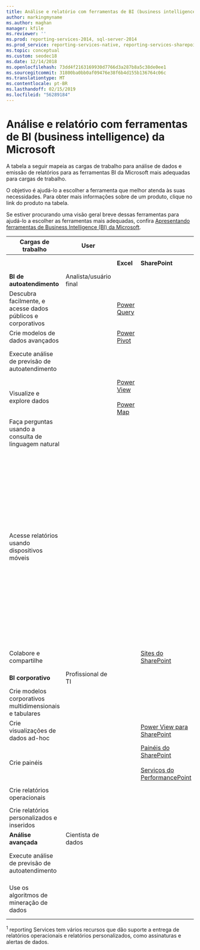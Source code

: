 ```yaml
---
title: Análise e relatório com ferramentas de BI (business intelligence) da Microsoft
author: markingmyname
ms.author: maghan
manager: kfile
ms.reviewer: ''
ms.prod: reporting-services-2014, sql-server-2014
ms.prod_service: reporting-services-native, reporting-services-sharepoint
ms.topic: conceptual
ms.custom: seodec18
ms.date: 12/14/2018
ms.openlocfilehash: 73dd4f2163169930d7766d3a287b8a5c38de0ee1
ms.sourcegitcommit: 31800ba0bb0af09476e38f6b4d155b136764c06c
ms.translationtype: MT
ms.contentlocale: pt-BR
ms.lasthandoff: 02/15/2019
ms.locfileid: "56289184"
---
```

# <a name="analysis-and-reporting-with-microsoft-business-intelligence-bi-tools"></a>Análise e relatório com ferramentas de BI (business intelligence) da Microsoft

  A tabela a seguir mapeia as cargas de trabalho para análise de dados e emissão de relatórios para as ferramentas BI da Microsoft mais adequadas para cargas de trabalho.  
  
 O objetivo é ajudá-lo a escolher a ferramenta que melhor atenda às suas necessidades. Para obter mais informações sobre de um produto, clique no link do produto na tabela.  
  
 Se estiver procurando uma visão geral breve dessas ferramentas para ajudá-lo a escolher as ferramentas mais adequadas, confira [Apresentando ferramentas de Business Intelligence (BI) da Microsoft](https://msdn.microsoft.com/library/dn655131.aspx).  
  
|Cargas de trabalho|User|||Ferramentas de BI|||  
|---------------|----------|-|-|--------------|-|-|  
|||**Excel**|**SharePoint**|**SharePoint Online**|**Power BI**|**SQL Server**|  
|**BI de autoatendimento**|Analista/usuário final||||||  
|Descubra facilmente, e acesse dados públicos e corporativos||[Power Query](https://go.microsoft.com/fwlink/p/?LinkId=391845)||[Catálogo de Dados do Azure](https://azure.microsoft.com/services/data-catalog/)<br /><br />||  
|Crie modelos de dados avançados||[Power Pivot](https://support.office.com/article/power-pivot-overview-and-learning-f9001958-7901-4caa-ad80-028a6d2432ed?ui=en-US&rs=en-US&ad=US)|||[Power BI Desktop](https://powerbi.microsoft.com/documentation/powerbi-desktop-get-the-desktop/)||  
|Execute análise de previsão de autoatendimento||||||[Data Mining Add-Ins para Excel](../analysis-services/data-mining-client-for-excel-sql-server-data-mining-add-ins.md)|  
|Visualize e explore dados||[Power View](https://go.microsoft.com/fwlink/p/?LinkId=391847)<br /><br /> [Power Map](https://go.microsoft.com/fwlink/p/?LinkId=391848)|||||  
|Faça perguntas usando a consulta de linguagem natural|||||[P & R](https://docs.microsoft.com/power-bi/consumer/end-user-q-and-a)||  
|Acesse relatórios usando dispositivos móveis||||[HTML 5 (dá suporte à visualização de arquivos <10 MB)](https://go.microsoft.com/fwlink/p/?LinkId=391853)|[HTML 5 (dá suporte à visualização de <250 MB)](https://go.microsoft.com/fwlink/p/?LinkId=391854)<br /><br /> [Aplicativo móvel do Power BI em dispositivos iOS](https://docs.microsoft.com/power-bi/consumer/mobile/mobile-iphone-app-get-started)<br /><br /> [Aplicativo móvel do Power BI em dispositivos Android](https://docs.microsoft.com/power-bi/consumer/mobile/mobile-android-app-get-started) <br /><br />[Aplicativo móvel do Power BI para Windows 10](https://docs.microsoft.com/power-bi/consumer/mobile/mobile-windows-10-phone-app-get-started)||  
|Colabore e compartilhe|||[Sites do SharePoint](https://go.microsoft.com/fwlink/p/?LinkId=391849)|[Sites da equipe do SharePoint](https://go.microsoft.com/fwlink/p/?LinkId=391850)|[Sites do Power BI](https://docs.microsoft.com/power-bi/service-how-to-collaborate-distribute-dashboards-reports)||  
|**BI corporativo**|Profissional de TI||||||  
|Crie modelos corporativos multidimensionais e tabulares||||||[Analysis Services](../analysis-services/analysis-services.md)|  
|Crie visualizações de dados ad-hoc|||[Power View para SharePoint](https://go.microsoft.com/fwlink/p/?LinkId=391858)||||  
|Crie painéis|||[Painéis do SharePoint](https://go.microsoft.com/fwlink/p/?LinkId=391859)<br /><br /> [Serviços do PerformancePoint](https://technet.microsoft.com/library/ee424392.aspx)||||  
|Crie relatórios operacionais||||||<sup>1</sup> [reporting Services](create-deploy-and-manage-mobile-and-paginated-reports.md)|  
|Crie relatórios personalizados e inseridos||||||<sup>1</sup> [reporting Services](create-deploy-and-manage-mobile-and-paginated-reports.md)|  
|**Análise avançada**|Cientista de dados||||||  
|Execute análise de previsão de autoatendimento||||||[Data Mining Add-Ins para Excel](https://msdn.microsoft.com/library/dn282385\(v=sql.120\).aspx)|  
|Use os algoritmos de mineração de dados||||||[Mineração de dados no Analysis Services](https://technet.microsoft.com/library/bb510516\(v=sql.120\).aspx)|  
  
 <sup>1</sup> reporting Services tem vários recursos que dão suporte a entrega de relatórios operacionais e relatórios personalizados, como assinaturas e alertas de dados.